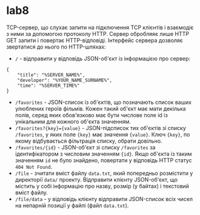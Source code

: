 # lab8
TCP-сервер, що слухає запити на підключення TCP клієнтів і взаємодіє з ними за допомогою протоколу HTTP. Сервер обробляяє лише HTTP GET запити і повертає HTTP-відповіді. Інтерфейс сервера дозволяє звертатися до нього по HTTP-шляхах:
* ```/``` - відправити у відповідь JSON-об'єкт із інформацією про сервер:
```
{
    "title": "%SERVER_NAME%", 
    "developer": "%YOUR_NAME_SURNAME%", 
    "time": "%SERVER_TIME%"
}
```
* ```/favorites``` - JSON-список із об'єктів, що позначають список ваших улюблених героїв фільмів. Кожен такий об'єкт має мати декілька полів, серед яких обов'язково має бути числове поле id із унікальним для кожного об'єкта значенням.
* ```/favorites?{key}={value}``` - JSON-підсписок тих об'єктів зі списку ```/favorites```, у яких поле ```{key}``` має значення ```{value}```. Ключ ```{key}```, по якому відбувається фільтрація списку, обрати довільно.
* ```/favorites/{id}``` - JSON-об'єкт зі списку ```/favorites``` за ідентифікатором з числовим значенням ```{id}```. Якщо об'єкта із таким значенням ```id``` не було знайдено, повертати у відповідь HTTP статус ```404 Not Found```.
* ```/file``` - зчитати вміст файлу ```data.txt```, який попередньо розмістити у директорії ```data/``` проекту. Відправити клієнту JSON-об'єкт, що містить у собі інформацію про назву, розмір (у байтах) і текстовий вміст файлу.
* ```/file/data``` - у відповідь клієнту відправити JSON-список всіх чисел на непарній позиції у файлі (файл ```data.txt```).
